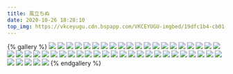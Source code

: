 ```yaml
---
title: 風立ちぬ
date: 2020-10-26 18:28:10
top_img: https://vkceyugu.cdn.bspapp.com/VKCEYUGU-imgbed/19dfc1b4-cb01-42b3-beb4-298b514608d1.jpg
---
```

{% gallery %}
![](https://pan.mistill.com/图片/吉卜力工作室400/風立ちぬ/1.jpg)
![](https://pan.mistill.com/图片/吉卜力工作室400/風立ちぬ/2.jpg)
![](https://pan.mistill.com/图片/吉卜力工作室400/風立ちぬ/3.jpg)
![](https://pan.mistill.com/图片/吉卜力工作室400/風立ちぬ/4.jpg)
![](https://pan.mistill.com/图片/吉卜力工作室400/風立ちぬ/5.jpg)
![](https://pan.mistill.com/图片/吉卜力工作室400/風立ちぬ/6.jpg)
![](https://pan.mistill.com/图片/吉卜力工作室400/風立ちぬ/7.jpg)
![](https://pan.mistill.com/图片/吉卜力工作室400/風立ちぬ/8.jpg)
![](https://pan.mistill.com/图片/吉卜力工作室400/風立ちぬ/9.jpg)
![](https://pan.mistill.com/图片/吉卜力工作室400/風立ちぬ/10.jpg)
![](https://pan.mistill.com/图片/吉卜力工作室400/風立ちぬ/11.jpg)
![](https://pan.mistill.com/图片/吉卜力工作室400/風立ちぬ/12.jpg)
![](https://pan.mistill.com/图片/吉卜力工作室400/風立ちぬ/13.jpg)
![](https://pan.mistill.com/图片/吉卜力工作室400/風立ちぬ/14.jpg)
![](https://pan.mistill.com/图片/吉卜力工作室400/風立ちぬ/15.jpg)
![](https://pan.mistill.com/图片/吉卜力工作室400/風立ちぬ/16.jpg)
![](https://pan.mistill.com/图片/吉卜力工作室400/風立ちぬ/17.jpg)
![](https://pan.mistill.com/图片/吉卜力工作室400/風立ちぬ/18.jpg)
![](https://pan.mistill.com/图片/吉卜力工作室400/風立ちぬ/19.jpg)
![](https://pan.mistill.com/图片/吉卜力工作室400/風立ちぬ/20.jpg)
![](https://pan.mistill.com/图片/吉卜力工作室400/風立ちぬ/21.jpg)
![](https://pan.mistill.com/图片/吉卜力工作室400/風立ちぬ/22.jpg)
![](https://pan.mistill.com/图片/吉卜力工作室400/風立ちぬ/23.jpg)
![](https://pan.mistill.com/图片/吉卜力工作室400/風立ちぬ/24.jpg)
![](https://pan.mistill.com/图片/吉卜力工作室400/風立ちぬ/25.jpg)
![](https://pan.mistill.com/图片/吉卜力工作室400/風立ちぬ/26.jpg)
![](https://pan.mistill.com/图片/吉卜力工作室400/風立ちぬ/27.jpg)
![](https://pan.mistill.com/图片/吉卜力工作室400/風立ちぬ/28.jpg)
![](https://pan.mistill.com/图片/吉卜力工作室400/風立ちぬ/29.jpg)
![](https://pan.mistill.com/图片/吉卜力工作室400/風立ちぬ/30.jpg)
![](https://pan.mistill.com/图片/吉卜力工作室400/風立ちぬ/31.jpg)
![](https://pan.mistill.com/图片/吉卜力工作室400/風立ちぬ/32.jpg)
![](https://pan.mistill.com/图片/吉卜力工作室400/風立ちぬ/33.jpg)
![](https://pan.mistill.com/图片/吉卜力工作室400/風立ちぬ/34.jpg)
![](https://pan.mistill.com/图片/吉卜力工作室400/風立ちぬ/35.jpg)
![](https://pan.mistill.com/图片/吉卜力工作室400/風立ちぬ/36.jpg)
![](https://pan.mistill.com/图片/吉卜力工作室400/風立ちぬ/37.jpg)
![](https://pan.mistill.com/图片/吉卜力工作室400/風立ちぬ/38.jpg)
![](https://pan.mistill.com/图片/吉卜力工作室400/風立ちぬ/39.jpg)
![](https://pan.mistill.com/图片/吉卜力工作室400/風立ちぬ/40.jpg)
![](https://pan.mistill.com/图片/吉卜力工作室400/風立ちぬ/41.jpg)
![](https://pan.mistill.com/图片/吉卜力工作室400/風立ちぬ/42.jpg)
![](https://pan.mistill.com/图片/吉卜力工作室400/風立ちぬ/43.jpg)
![](https://pan.mistill.com/图片/吉卜力工作室400/風立ちぬ/44.jpg)
![](https://pan.mistill.com/图片/吉卜力工作室400/風立ちぬ/45.jpg)
![](https://pan.mistill.com/图片/吉卜力工作室400/風立ちぬ/46.jpg)
![](https://pan.mistill.com/图片/吉卜力工作室400/風立ちぬ/47.jpg)
![](https://pan.mistill.com/图片/吉卜力工作室400/風立ちぬ/48.jpg)
![](https://pan.mistill.com/图片/吉卜力工作室400/風立ちぬ/49.jpg)
![](https://pan.mistill.com/图片/吉卜力工作室400/風立ちぬ/50.jpg)
{% endgallery %}